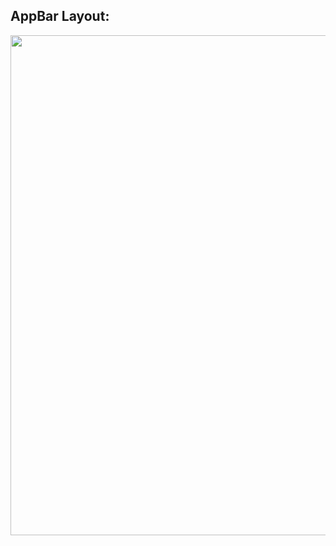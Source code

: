 ## AppBar Layout:
<img src="https://github.com/user-attachments/assets/febdcaa0-416d-4e35-83b1-35beb799289f" width="800">
